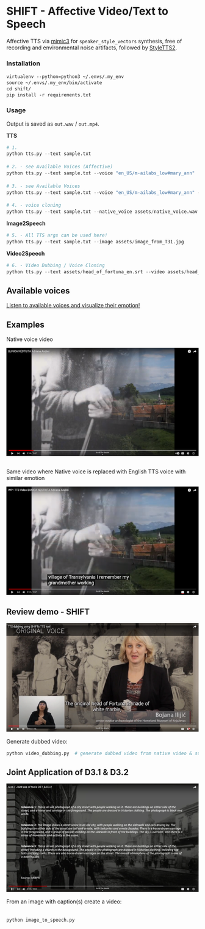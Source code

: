 # SHIFT - Affective Video/Text to Speech

Affective TTS via [mimic3](https://pypi.org/project/mycroft-mimic3-tts/) for `speaker_style_vectors` synthesis, free of recording and environmental noise artifacts, followed by [StyleTTS2](https://github.com/yl4579/StyleTTS2).

### Installation

```
virtualenv --python=python3 ~/.envs/.my_env
source ~/.envs/.my_env/bin/activate
cd shift/
pip install -r requirements.txt
```

### Usage

Output is saved as `out.wav` / `out.mp4`.

**TTS**

```python
# 1.
python tts.py --text sample.txt

# 2. - see Available Voices (Affective)
python tts.py --text sample.txt --voice "en_US/m-ailabs_low#mary_ann"

# 3. - see Available Voices
python tts.py --text sample.txt --voice "en_US/m-ailabs_low#mary_ann" --noaffect

# 4. - voice cloning
python tts.py --text sample.txt --native_voice assets/native_voice.wav
```

**Image2Speech**

```python
# 5. - All TTS args can be used here!
python tts.py --text sample.txt --image assets/image_from_T31.jpg
```

**Video2Speech**

```python
# 6. - Video Dubbing / Voice Cloning
python tts.py --text assets/head_of_fortuna_en.srt --video assets/head_of_fortuna_en.mp4
```



## Available voices

<a href="https://audeering.github.io/shift/">Listen to available voices and visualize their emotion!</a>

## Examples

Native voice video

[![Native voice ANBPR video](assets/native_video_thumb.png)](https://www.youtube.com/watch?v=tmo2UbKYAqc)

##

Same video where Native voice is replaced with English TTS voice with similar emotion


[![Same video w. Native voice replaced with English TTS](assets/tts_video_thumb.png)](https://www.youtube.com/watch?v=geI1Vqn4QpY)


## Review demo - SHIFT

[![Review demo SHIFT](assets/review_demo_thumb.png)](https://www.youtube.com/watch?v=bpt7rOBENcQ)

Generate dubbed video:


```python
python video_dubbing.py  # generate dubbed video from native video & subtitles

```


## Joint Application of D3.1 & D3.2

[![Captions To Video](assets/caption_to_video_thumb.png)](https://youtu.be/wWC8DpOKVvQ)

From an image with caption(s) create a video:

```python

python image_to_speech.py
```